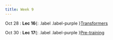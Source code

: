 ```yaml
---
title: Week 9
---
```


Oct 28
: **Lec 16**{: .label .label-purple }[Transformers](/CSCI5980-F24-DeepRob/slides/minn_deeprob_f24_16_transformers.pdf)


Oct 30
: **Lec 17**{: .label .label-purple }[Pre-training](/CSCI5980-F24-DeepRobslides/minn_deeprob_f24_17_pretraining.pdf)